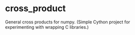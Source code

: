 # cross_product
General cross products for numpy. (Simple Cython project for experimenting with wrapping C libraries.)
